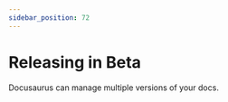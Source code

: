 ```yaml
---
sidebar_position: 72
---
```


# Releasing in Beta

Docusaurus can manage multiple versions of your docs.